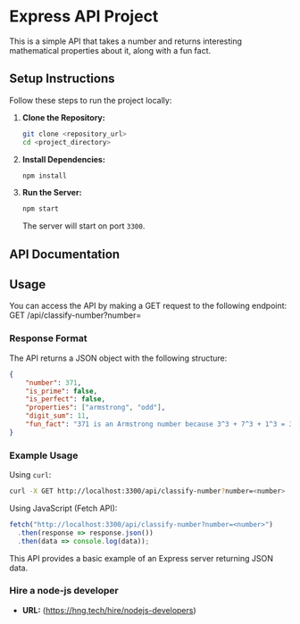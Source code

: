 # Express API Project

This is a simple API that takes a number and returns interesting mathematical properties about it, along with a fun fact.

## Setup Instructions

Follow these steps to run the project locally:

1. **Clone the Repository:**
   ```sh
   git clone <repository_url>
   cd <project_directory>
   ```

2. **Install Dependencies:**
   ```sh
   npm install
   ```

3. **Run the Server:**
   ```sh
   npm start
   ```
   The server will start on port `3300`.

## API Documentation

## Usage
You can access the API by making a GET request to the following endpoint: GET /api/classify-number?number=<number>


### Response Format
The API returns a JSON object with the following structure:

```json
{
    "number": 371,
    "is_prime": false,
    "is_perfect": false,
    "properties": ["armstrong", "odd"],
    "digit_sum": 11, 
    "fun_fact": "371 is an Armstrong number because 3^3 + 7^3 + 1^3 = 371" 
}
```

### Example Usage
Using `curl`:
```sh
curl -X GET http://localhost:3300/api/classify-number?number=<number>
```

Using JavaScript (Fetch API):
```js
fetch("http://localhost:3300/api/classify-number?number=<number>")
  .then(response => response.json())
  .then(data => console.log(data));
```

This API provides a basic example of an Express server returning JSON data.

### Hire a node-js developer
- **URL:** (https://hng.tech/hire/nodejs-developers)